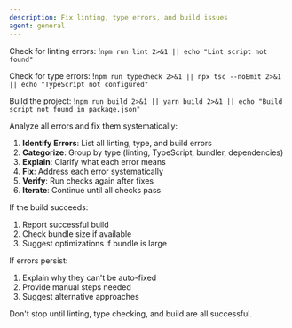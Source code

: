 ```yaml
---
description: Fix linting, type errors, and build issues
agent: general
---
```


Check for linting errors: !`npm run lint 2>&1 || echo "Lint script not found"`

Check for type errors:
!`npm run typecheck 2>&1 || npx tsc --noEmit 2>&1 || echo "TypeScript not configured"`

Build the project:
!`npm run build 2>&1 || yarn build 2>&1 || echo "Build script not found in package.json"`

Analyze all errors and fix them systematically:

1. **Identify Errors**: List all linting, type, and build errors
2. **Categorize**: Group by type (linting, TypeScript, bundler, dependencies)
3. **Explain**: Clarify what each error means
4. **Fix**: Address each error systematically
5. **Verify**: Run checks again after fixes
6. **Iterate**: Continue until all checks pass

If the build succeeds:

1. Report successful build
2. Check bundle size if available
3. Suggest optimizations if bundle is large

If errors persist:

1. Explain why they can't be auto-fixed
2. Provide manual steps needed
3. Suggest alternative approaches

Don't stop until linting, type checking, and build are all successful.
